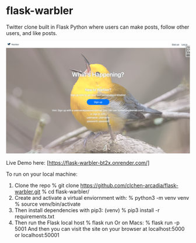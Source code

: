 # flask-warbler
Twitter clone built in Flask Python where users can make posts, follow other users, and like posts.

![Flask Warbler homepage](./static/warbler-homepage.png "Flask Warbler")

Live Demo here: [https://flask-warbler-bt2x.onrender.com/]

To run on your local machine:

1. Clone the repo
    % git clone https://github.com/clchen-arcadia/flask-warbler.git
    % cd flask-warbler/
3. Create and activate a virtual enviornment with:
    % python3 -m venv venv
    % source venv/bin/activate
4. Then install dependencies with pip3:
    (venv) % pip3 install -r requirements.txt
5. Then run the Flask local host
    % flask run
Or on Macs:
    % flask run -p 5001
And then you can visit the site on your browser at localhost:5000 or localhost:50001

